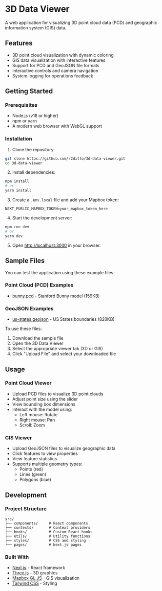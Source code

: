 # 3D Data Viewer

A web application for visualizing 3D point cloud data (PCD) and geographic information system (GIS) data.

## Features

- 3D point cloud visualization with dynamic coloring
- GIS data visualization with interactive features
- Support for PCD and GeoJSON file formats
- Interactive controls and camera navigation
- System logging for operations feedback

## Getting Started

### Prerequisites

- Node.js (v18 or higher)
- npm or yarn
- A modern web browser with WebGL support

### Installation

1. Clone the repository:

```bash
git clone https://github.com/r2ditto/3d-data-viewer.git
cd 3d-data-viewer
```

2. Install dependencies:

```bash
npm install
# or
yarn install
```

3. Create a `.env.local` file and add your Mapbox token:

```
NEXT_PUBLIC_MAPBOX_TOKEN=your_mapbox_token_here
```

4. Start the development server:

```bash
npm run dev
# or
yarn dev
```

5. Open [http://localhost:3000](http://localhost:3000) in your browser.

## Sample Files

You can test the application using these example files:

### Point Cloud (PCD) Examples

- [bunny.pcd](https://raw.githubusercontent.com/PointCloudLibrary/pcl/master/test/bunny.pcd) - Stanford Bunny model (159KB)

### GeoJSON Examples

- [us-states.geojson](https://raw.githubusercontent.com/PublicaMundi/MappingAPI/master/data/geojson/us-states.json) - US States boundaries (820KB)

To use these files:

1. Download the sample file
2. Open the 3D Data Viewer
3. Select the appropriate viewer tab (3D or GIS)
4. Click "Upload File" and select your downloaded file

## Usage

### Point Cloud Viewer

- Upload PCD files to visualize 3D point clouds
- Adjust point size using the slider
- View bounding box dimensions
- Interact with the model using:
  - Left mouse: Rotate
  - Right mouse: Pan
  - Scroll: Zoom

### GIS Viewer

- Upload GeoJSON files to visualize geographic data
- Click features to view properties
- View feature statistics
- Supports multiple geometry types:
  - Points (red)
  - Lines (green)
  - Polygons (blue)

## Development

### Project Structure

```
src/
├── components/     # React components
├── contexts/       # Context providers
├── hooks/          # Custom React hooks
├── utils/          # Utility functions
├── styles/         # CSS and styling
└── pages/          # Next.js pages
```

### Built With

- [Next.js](https://nextjs.org/) - React framework
- [Three.js](https://threejs.org/) - 3D graphics
- [Mapbox GL JS](https://www.mapbox.com/mapbox-gl-js) - GIS visualization
- [Tailwind CSS](https://tailwindcss.com/) - Styling
